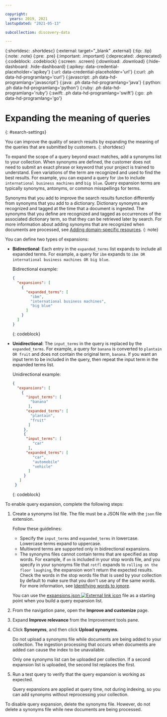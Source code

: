 ```yaml
---

copyright:
  years: 2019, 2021
lastupdated: "2021-05-13"

subcollection: discovery-data

---
```


{:shortdesc: .shortdesc}
{:external: target="_blank" .external}
{:tip: .tip}
{:note: .note}
{:pre: .pre}
{:important: .important}
{:deprecated: .deprecated}
{:codeblock: .codeblock}
{:screen: .screen}
{:download: .download}
{:hide-dashboard: .hide-dashboard}
{:apikey: data-credential-placeholder='apikey'} 
{:url: data-credential-placeholder='url'}
{:curl: .ph data-hd-programlang='curl'}
{:javascript: .ph data-hd-programlang='javascript'}
{:java: .ph data-hd-programlang='java'}
{:python: .ph data-hd-programlang='python'}
{:ruby: .ph data-hd-programlang='ruby'}
{:swift: .ph data-hd-programlang='swift'}
{:go: .ph data-hd-programlang='go'}


# Expanding the meaning of queries
{: #search-settings}

<!-- c/s help for *Search settings* page. Do not delete. -->

You can improve the quality of search results by expanding the meaning of the queries that are submitted by customers.
{: shortdesc}

To expand the scope of a query beyond exact matches, add a synonyms list to your collection. When synonyms are defined, the customer does not need to submit an exact phrase or keyword that your project is trained to understand. Even variations of the term are recognized and used to find the best results. For example, you can expand a query for `ibm` to include `international business machines` and `big blue`. Query expansion terms are typically synonyms, antonyms, or common misspellings for terms.

Synonyms that you add to improve the search results function differently from synonyms that you add to a dictionary. Dictionary synonyms are recognized and tagged at the time that a document is ingested. The synonyms that you define are recognized and tagged as occurrences of the associated dictionary term, so that they can be retrieved later by search. For more information about adding synonyms that are recognized when documents are processed, see [Adding domain-specific resources](/docs/discovery-data?topic=discovery-data-domain#dictionary).
{: note}

You can define two types of expansions:

- **Bidirectional**: Each entry in the `expanded_terms` list expands to include all expanded terms. For example, a query for `ibm` expands to `ibm OR international business machines OR big blue`.

  Bidirectional example:

  ```JSON
  {
    "expansions": [
      {
        "expanded_terms": [
          "ibm",
          "international business machines",
          "big blue"
        ]
      }
    ]
  }
  ```
  {: codeblock}

- **Unidirectional**: The `input_terms` in the query is replaced by the `expanded_terms`. For example, a query for `banana` is converted to `plantain OR fruit` and does not contain the original term, `banana`. If you want an input term to be included in the query, then repeat the input term in the expanded terms list.

  Unidirectional example:

  ```JSON
  {
    "expansions": [
      {
        "input_terms": [
          "banana"
         ],
        "expanded_terms": [
          "plantain",
          "fruit"
         ]
       },
       {
        "input_terms": [
           "car"
         ],
        "expanded_terms": [
           "car",
           "automobile"
           "vehicle"
         ]
       }
     ]
   }
  ```
  {: codeblock}

To enable query expansion, complete the following steps:

1.  Create a synonyms list file. The file must be a JSON file with the `json` file extension.

    Follow these guidelines:

    - Specify the `input_terms` and `expanded_terms` in lowercase. Lowercase terms expand to uppercase.
    - Multiword terms are supported only in bidirectional expansions.
    - The synonyms files cannot contain terms that are specified as stop words. For example, if `on` is included in your stop words file, and you specify in your synonyms file that `rotfl` expands to `rolling on the floor laughing`, the expansion won't return the expected results. Check the words in the stop words file that is used by your collection by default to make sure that you don't use any of the same words. For more information, see [Identifying words to ignore](/docs/discovery-data?topic=discovery-data-stopwords).

    You can use the <a target="_blank" href="https://watson-developer-cloud.github.io/doc-tutorial-downloads/discovery/expansions.json" download>expansions.json <img src="../icons/launch-glyph.svg" alt="External link icon" title="External link icon"></a> file as a starting point when you build a query expansion list.

1.  From the navigation pane, open the **Improve and customize** page. 
1.  Expand **Improve relevance** from the Improvement tools pane.
1.  Click **Synonyms**, and then click **Upload synonyms**.

    Do not upload a synonyms file while documents are being added to your collection. The ingestion processing that occurs when documents are added can cause the index to be unavailable.

    Only one synonyms list can be uploaded per collection. If a second expansion list is uploaded, the second list replaces the first.

1.  Run a test query to verify that the query expansion is working as expected.

    Query expansions are applied at query time, not during indexing, so you can add synonyms without reprocessing your collection.

To disable query expansion, delete the synonyms file. However, do not delete a synonyms file while new documents are being processed.
